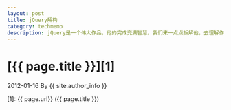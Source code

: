 ```yaml
---
layout: post
title: jQuery解构
category: techmemo
description: jQuery是一个伟大作品，他的完成充满智慧，我们来一点点拆解他，去理解作者的思想精华。
---
```

# [{{ page.title }}][1]
2012-01-16 By {{ site.author_info }}


[BeiYuu]:    http://beiyuu.com  "BeiYuu"
[1]:    {{ page.url}}  ({{ page.title }})
